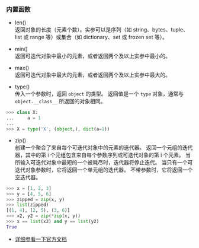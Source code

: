 ### 内置函数
- len()    
返回对象的长度（元素个数）。实参可以是序列（如 string、bytes、tuple、list 或 range 等）或集合（如 dictionary、set 或 frozen set 等）。

- min()    
返回可迭代对象中最小的元素，或者返回两个及以上实参中最小的。

- max()    
返回可迭代对象中最大的元素，或者返回两个及以上实参中最大的。

- type()   
传入一个参数时，返回 `object` 的类型。 返回值是一个 `type` 对象，通常与 `object.__class__` 所返回的对象相同。
```python
>>> class X:
...     a = 1
...
>>> X = type('X', (object,), dict(a=1))
```

- zip()   
创建一个聚合了来自每个可迭代对象中的元素的迭代器。
返回一个元组的迭代器，其中的第 i 个元组包含来自每个参数序列或可迭代对象的第 i 个元素。 当所输入可迭代对象中最短的一个被耗尽时，迭代器将停止迭代。 当只有一个可迭代对象参数时，它将返回一个单元组的迭代器。 不带参数时，它将返回一个空迭代器。
```python
>>> x = [1, 2, 3]
>>> y = [4, 5, 6]
>>> zipped = zip(x, y)
>>> list(zipped)
[(1, 4), (2, 5), (3, 6)]
>>> x2, y2 = zip(*zip(x, y))
>>> x == list(x2) and y == list(y2)
True
```
- [详细参看一下官方文档](https://docs.python.org/zh-cn/3/library/functions.html)